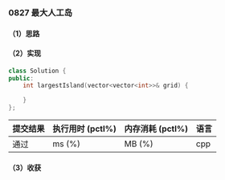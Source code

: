 ### 0827 最大人工岛

#### （1）思路

#### （2）实现

```cpp
class Solution {
public:
    int largestIsland(vector<vector<int>>& grid) {

    }
};
```

| 提交结果 | 执行用时 (pctl%) | 内存消耗 (pctl%) | 语言 |
|:---------|:-----------------|:-----------------|:-----|
| 通过     |  ms (%)   |  MB (%)  | cpp  |

#### （3）收获
